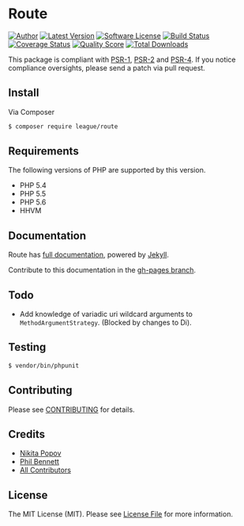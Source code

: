 # Route

[![Author](http://img.shields.io/badge/author-@philipobenito-blue.svg?style=flat-square)](https://twitter.com/philipobenito)
[![Latest Version](https://img.shields.io/github/release/thephpleague/route.svg?style=flat-square)](https://github.com/thephpleague/route/releases)
[![Software License](https://img.shields.io/badge/license-MIT-brightgreen.svg?style=flat-square)](LICENSE)
[![Build Status](https://img.shields.io/travis/thephpleague/route/master.svg?style=flat-square)](https://travis-ci.org/thephpleague/route)
[![Coverage Status](https://img.shields.io/scrutinizer/coverage/g/thephpleague/route.svg?style=flat-square)](https://scrutinizer-ci.com/g/thephpleague/route/code-structure)
[![Quality Score](https://img.shields.io/scrutinizer/g/thephpleague/route.svg?style=flat-square)](https://scrutinizer-ci.com/g/thephpleague/route)
[![Total Downloads](https://img.shields.io/packagist/dt/league/route.svg?style=flat-square)](https://packagist.org/packages/league/route)

This package is compliant with [PSR-1], [PSR-2] and [PSR-4]. If you notice compliance oversights,
please send a patch via pull request.

[PSR-1]: https://github.com/php-fig/fig-standards/blob/master/accepted/PSR-1-basic-coding-standard.md
[PSR-2]: https://github.com/php-fig/fig-standards/blob/master/accepted/PSR-2-coding-style-guide.md
[PSR-4]: https://github.com/php-fig/fig-standards/blob/master/accepted/PSR-4-autoloader.md

## Install

Via Composer

``` bash
$ composer require league/route
```

## Requirements

The following versions of PHP are supported by this version.

* PHP 5.4
* PHP 5.5
* PHP 5.6
* HHVM

## Documentation

Route has [full documentation](http://route.thephpleague.com), powered by [Jekyll](http://jekyllrb.com/).

Contribute to this documentation in the [gh-pages branch](https://github.com/thephpleague/route/tree/gh-pages/).

## Todo

- Add knowledge of variadic uri wildcard arguments to `MethodArgumentStrategy`. (Blocked by changes to Di).

## Testing

``` bash
$ vendor/bin/phpunit
```

## Contributing

Please see [CONTRIBUTING](https://github.com/thephpleague/route/blob/master/CONTRIBUTING.md) for details.

## Credits

- [Nikita Popov](https://github.com/nikic)
- [Phil Bennett](https://github.com/philipobenito)
- [All Contributors](https://github.com/thephpleague/route/contributors)

## License

The MIT License (MIT). Please see [License File](https://github.com/thephpleague/route/blob/master/LICENSE.md) for more information.
